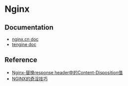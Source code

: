 # Nginx

## Documentation

- [nginx.cn doc](https://www.nginx.cn/doc/)
- [tengine doc](https://tengine.taobao.org/nginx_docs/cn/docs/)

## Reference

- [Nginx-替换response header中的Content-Disposition值](https://galaxyyao.github.io/2019/06/17/Nginx-%E6%9B%BF%E6%8D%A2response%20header%E4%B8%AD%E7%9A%84Content-Disposition%E5%80%BC/)
- [NGINX的奇淫技巧](https://segmentfault.com/a/1190000002481473)

